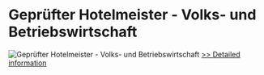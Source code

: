# Geprüfter Hotelmeister - Volks- und Betriebswirtschaft
![Geprüfter Hotelmeister - Volks- und Betriebswirtschaft](https://mycommerce.akamaized.net/api/pimages/P300481284/BIG/300481284.JPG)
[>> Detailed information](https://secure.shareit.com/shareit/product.html?productid=300481284&affiliateid=200057808)